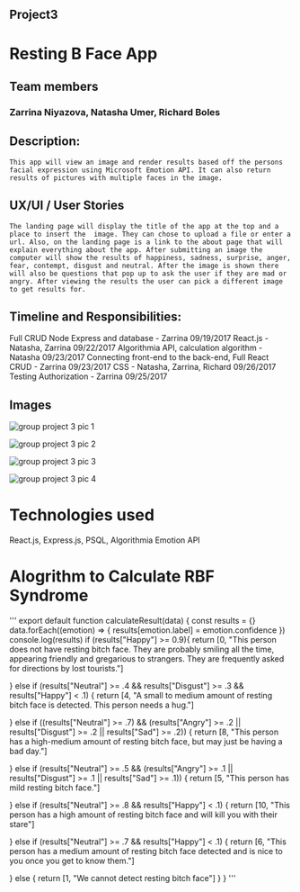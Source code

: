 ## Project3

# Resting B Face App

## Team members 
### Zarrina Niyazova, Natasha Umer, Richard Boles

## Description:
    This app will view an image and render results based off the persons facial expression using Microsoft Emotion API. It can also return results of pictures with multiple faces in the image. 


## UX/UI / User Stories    
    The landing page will display the title of the app at the top and a place to insert the  image. They can chose to upload a file or enter a url. Also, on the landing page is a link to the about page that will explain everything about the app. After submitting an image the computer will show the results of happiness, sadness, surprise, anger, fear, contempt, disgust and neutral. After the image is shown there will also be questions that pop up to ask the user if they are mad or angry. After viewing the results the user can pick a different image to get results for. 

## Timeline and Responsibilities:
  Full CRUD Node Express and database - Zarrina 09/19/2017
React.js - Natasha, Zarrina 09/22/2017
Algorithmia API, calculation algorithm - Natasha 09/23/2017
Connecting front-end to the back-end, Full React CRUD - Zarrina 09/23/2017 
CSS - Natasha, Zarrina, Richard 09/26/2017
Testing Authorization - Zarrina 09/25/2017

## Images

![group project 3 pic 1](https://user-images.githubusercontent.com/15146933/30602917-029c9430-9d34-11e7-9882-f7a9ef6de60c.JPG)

![group project 3 pic 2](https://user-images.githubusercontent.com/15146933/30602773-98bd47bc-9d33-11e7-86f1-211528a6cea1.JPG)

![group project 3 pic 3](https://user-images.githubusercontent.com/15146933/30602799-aa7c32d8-9d33-11e7-8677-272b9198815b.JPG)

![group project 3 pic 4](https://user-images.githubusercontent.com/15146933/30602821-bb83959e-9d33-11e7-847a-7fa8650508ca.JPG)

# Technologies used
React.js, Express.js, PSQL, Algorithmia Emotion API

# Alogrithm to Calculate RBF Syndrome
'''
export default function calculateResult(data) {
  const results = {}
  data.forEach((emotion) => {
    results[emotion.label] = emotion.confidence
  })
  console.log(results)
  if (results["Happy"] >= 0.9){
    return [0, "This person does not have resting bitch face. They are probably smiling all the time, appearing friendly and gregarious to strangers. They are frequently asked for directions by lost tourists."]

  } else if (results["Neutral"] >= .4 && results["Disgust"] >= .3 && results["Happy"] < .1) {
    return [4, "A small to medium amount of resting bitch face is detected. This person needs a hug."]

  } else if ((results["Neutral"] >= .7) && (results["Angry"] >= .2 ||
    results["Disgust"] >= .2 || results["Sad"] >= .2)) {
  return [8, "This person has a high-medium amount of resting bitch face, but may just be having a bad day."]

  } else if (results["Neutral"] >= .5 && (results["Angry"] >= .1 ||
    results["Disgust"] >= .1 || results["Sad"] >= .1)) {
    return [5, "This person has mild resting bitch face."]

  } else if (results["Neutral"] >= .8 && results["Happy"] < .1) {
    return [10, "This person has a high amount of resting bitch face and will kill you with their stare"]


  } else if (results["Neutral"] >= .7 && results["Happy"] < .1) {
     return [6, "This person has a medium amount of resting bitch face detected and is nice to you once you get to know them."]


  } else {
    return [1, "We cannot detect resting bitch face"]
  }
}
  '''

